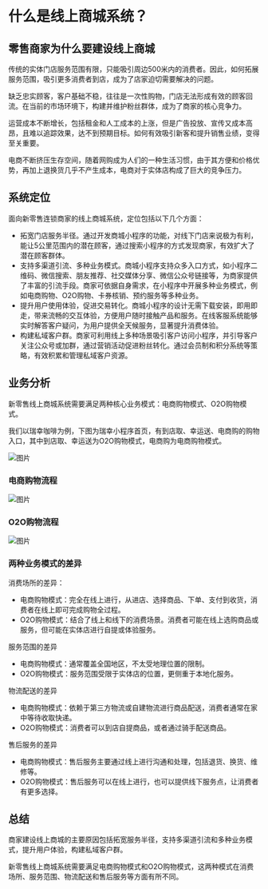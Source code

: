 # 什么是线上商城系统？

## 零售商家为什么要建设线上商城

传统的实体门店服务范围有限，只能吸引周边500米内的消费者。因此，如何拓展服务范围，吸引更多消费者到店，成为了店家迫切需要解决的问题。

缺乏忠实顾客，客户基础不稳，往往是一次性购物，门店无法形成有效的顾客回流。在当前的市场环境下，构建并维护粉丝群体，成为了商家的核心竞争力。

运营成本不断增长，包括租金和人工成本的上涨，但是广告投放、宣传又成本高昂，且难以追踪效果，达不到预期目标。如何有效吸引新客和提升销售业绩，变得至关重要。

电商不断挤压生存空间，随着网购成为人们的一种生活习惯，由于其方便和价格优势，再加上退换货几乎不产生成本，电商对于实体店构成了巨大的竞争压力。

## 系统定位

面向新零售连锁商家的线上商城系统，定位包括以下几个方面：

- 拓宽门店服务半径。通过开发商城小程序的功能，对线下门店来说极为有利，能让5公里范围内的潜在顾客，通过搜索小程序的方式发现商家，有效扩大了潜在顾客群体。
- 支持多渠道引流、多种业务模式。商城小程序支持众多入口方式，如小程序二维码、微信搜索、朋友推荐、社交媒体分享、微信公众号链接等，为商家提供了丰富的引流手段。商家可依据自身需求，在小程序中开展多种业务模式，例如电商购物、O2O购物、卡券核销、预约服务等多种业务。
- 提升用户使用体验，促进交易转化。商城小程序的设计无需下载安装，即用即走，带来流畅的交互体验，方便用户随时接触产品和服务。在线客服系统能够实时解答客户疑问，为用户提供全天候服务，显著提升消费体验。
- 构建私域客户群。商家可利用线上多种场景吸引客户访问小程序，并引导客户关注公众号或加群，通过营销活动促进粉丝转化。通过会员制和积分系统等策略，有效积累和管理私域客户资源。

## 业务分析

新零售线上商城系统需要满足两种核心业务模式：电商购物模式、O2O购物模式。

我们以瑞幸咖啡为例，下图为瑞幸小程序首页，有到店取、幸运送、电商购的购物入口，其中到店取、幸运送为O2O购物模式，电商购为电商购物模式。

![图片](https://mmbiz.qpic.cn/mmbiz_jpg/3CZaMmcM0wciaeJFspHrHDaOUI6Y1eUIzCAW2gMyV51icaW6diaUVGQwhcgOnQEonowibjfXOxGr6WMpFQmLN32xJQ/640?wx_fmt=jpeg&from=appmsg&tp=wxpic&wxfrom=5&wx_lazy=1&wx_co=1)

### 电商购物流程

![图片](https://mmbiz.qpic.cn/mmbiz_jpg/3CZaMmcM0wciaeJFspHrHDaOUI6Y1eUIzMkUfHvwAP9ayiaZlphamFnCGdjRHiaI2UkoOsUNg9JML8jNSvFA7JnCA/640?wx_fmt=jpeg&from=appmsg&tp=wxpic&wxfrom=5&wx_lazy=1&wx_co=1)

### O2O购物流程

![图片](https://mmbiz.qpic.cn/mmbiz_jpg/3CZaMmcM0wciaeJFspHrHDaOUI6Y1eUIzO5PD44xpW59vfRjL9VEZ7kTUgxKOkd1eFayuwOC6SvLJZORWSbgX2w/640?wx_fmt=jpeg&from=appmsg&tp=wxpic&wxfrom=5&wx_lazy=1&wx_co=1)

### 两种业务模式的差异

消费场所的差异：

- 电商购物模式：完全在线上进行，从进店、选择商品、下单、支付到收货，消费者在线上即可完成购物全过程。
- O2O购物模式：结合了线上和线下的消费场景。消费者可能在线上选购商品或服务，但可能在实体店进行自提或体验服务。

服务范围的差异

- 电商购物模式：通常覆盖全国地区，不太受地理位置的限制。
- O2O购物模式：服务范围受限于实体店的位置，更侧重于本地化服务。

物流配送的差异

- 电商购物模式：依赖于第三方物流或自建物流进行商品配送，消费者通常在家中等待收取快递。
- O2O购物模式：消费者可以到店自提商品，或者通过骑手配送商品。

售后服务的差异

- 电商购物模式：售后服务主要通过线上进行沟通和处理，包括退货、换货、维修等。
- O2O购物模式：售后服务可以在线上进行，也可以提供线下服务点，让消费者有更多选择。

## 总结

商家建设线上商城的主要原因包括拓宽服务半径，支持多渠道引流和多种业务模式，提升用户体验，构建私域客户群。

新零售线上商城系统需要满足电商购物模式和O2O购物模式，这两种模式在消费场所、服务范围、物流配送和售后服务等方面有所不同。

